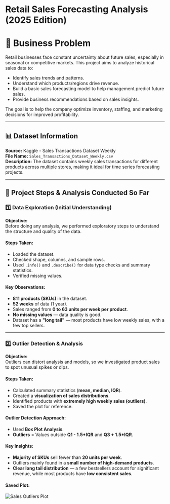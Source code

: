 # Retail Sales Forecasting Analysis (2025 Edition)

# 📌 Business Problem  
Retail businesses face constant uncertainty about future sales, especially in seasonal or competitive markets. This project aims to analyze historical sales data to:  

- Identify sales trends and patterns.  
- Understand which products/regions drive revenue.  
- Build a basic sales forecasting model to help management predict future sales.  
- Provide business recommendations based on sales insights.  

The goal is to help the company optimize inventory, staffing, and marketing decisions for improved profitability.  

---  

## 📊 Dataset Information  
**Source:** Kaggle - Sales Transactions Dataset Weekly  
**File Name:** `Sales_Transactions_Dataset_Weekly.csv`  
**Description:** The dataset contains weekly sales transactions for different products across multiple stores, making it ideal for time series forecasting projects.  

---  

## 🔎 Project Steps & Analysis Conducted So Far  

### 1️⃣ Data Exploration (Initial Understanding)  
**Objective:**  
Before doing any analysis, we performed exploratory steps to understand the structure and quality of the data.  

#### Steps Taken:  
- Loaded the dataset.  
- Checked shape, columns, and sample rows.  
- Used `.info()` and `.describe()` for data type checks and summary statistics.  
- Verified missing values.  

#### Key Observations:  
- **811 products (SKUs)** in the dataset.  
- **52 weeks** of data (1 year).  
- Sales ranged from **0 to 63 units per week per product**.  
- **No missing values** — data quality is good.  
- Dataset has a **"long tail"** — most products have low weekly sales, with a few top sellers.  

---  

### 2️⃣ Outlier Detection & Analysis  
**Objective:**  
Outliers can distort analysis and models, so we investigated product sales to spot unusual spikes or dips.  

#### Steps Taken:  
- Calculated summary statistics (**mean, median, IQR**).  
- Created a **visualization of sales distributions**.  
- Identified products with **extremely high weekly sales (outliers)**.  
- Saved the plot for reference.  

#### Outlier Detection Approach:  
- Used **Box Plot Analysis**.  
- **Outliers** = Values outside **Q1 - 1.5*IQR** and **Q3 + 1.5*IQR**.  

#### Key Insights:  
- **Majority of SKUs** sell fewer than **20 units per week**.  
- Outliers mainly found in a **small number of high-demand products**.  
- **Clear long tail distribution** — a few bestsellers account for significant revenue, while most products have **low consistent sales**.  

#### Saved Plot:  
![Sales Outliers Plot](images/sales_outliers_plot.png)  


